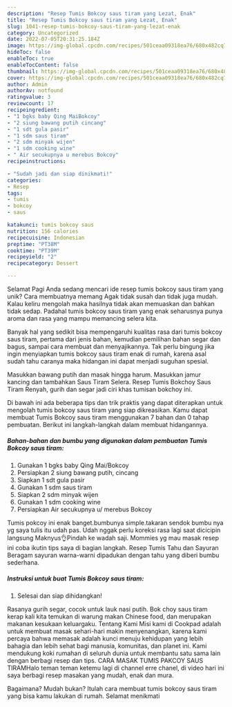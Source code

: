 ```yaml
---
description: "Resep Tumis Bokcoy saus tiram yang Lezat, Enak"
title: "Resep Tumis Bokcoy saus tiram yang Lezat, Enak"
slug: 1041-resep-tumis-bokcoy-saus-tiram-yang-lezat-enak
category: Uncategorized
date: 2022-07-05T20:31:25.184Z
image: https://img-global.cpcdn.com/recipes/501ceaa09318ea76/680x482cq70/tumis-bokcoy-saus-tiram-foto-resep-utama.jpg
hideToc: false
enableToc: true
enableTocContent: false
thumbnail: https://img-global.cpcdn.com/recipes/501ceaa09318ea76/680x482cq70/tumis-bokcoy-saus-tiram-foto-resep-utama.jpg
cover: https://img-global.cpcdn.com/recipes/501ceaa09318ea76/680x482cq70/tumis-bokcoy-saus-tiram-foto-resep-utama.jpg
author: Admin
authorAv: notfound
ratingvalue: 3
reviewcount: 17
recipeingredient:
- "1 bgks baby Qing MaiBokcoy"
- "2 siung bawang putih cincang"
- "1 sdt gula pasir"
- "1 sdm saus tiram"
- "2 sdm minyak wijen"
- "1 sdm cooking wine"
- " Air secukupnya u merebus Bokcoy"
recipeinstructions:

- "Sudah jadi dan siap dinikmati!"
categories:
- Resep
tags:
- tumis
- bokcoy
- saus

katakunci: tumis bokcoy saus 
nutrition: 156 calories
recipecuisine: Indonesian
preptime: "PT38M"
cooktime: "PT39M"
recipeyield: "2"
recipecategory: Dessert

---
```



Selamat Pagi Anda sedang mencari ide resep tumis bokcoy saus tiram yang unik? Cara membuatnya memang Agak tidak susah dan tidak juga mudah. Kalau keliru mengolah maka hasilnya tidak akan memuaskan dan bahkan tidak sedap. Padahal tumis bokcoy saus tiram yang enak seharusnya punya aroma dan rasa yang mampu memancing selera kita.


Banyak hal yang sedikit bisa mempengaruhi kualitas rasa dari tumis bokcoy saus tiram, pertama dari jenis bahan, kemudian pemilihan bahan segar dan bagus, sampai cara membuat dan menyajikannya. Tak perlu bingung jika ingin menyiapkan tumis bokcoy saus tiram enak di rumah, karena asal sudah tahu caranya maka hidangan ini dapat menjadi suguhan spesial.

Masukkan bawang putih dan masak hingga harum. Masukkan jamur kancing dan tambahkan Saus Tiram Selera. Resep Tumis Bokchoy Saus Tiram Renyah, gurih dan segar jadi ciri khas tumisan bokchoy ini.


Di bawah ini ada beberapa tips dan trik praktis yang dapat diterapkan untuk mengolah tumis bokcoy saus tiram yang siap dikreasikan. Kamu dapat membuat Tumis Bokcoy saus tiram menggunakan 7 bahan dan 0 tahap pembuatan. Berikut ini langkah-langkah dalam membuat hidangannya.

<!--inarticleads1-->

##### Bahan-bahan dan bumbu yang digunakan dalam pembuatan Tumis Bokcoy saus tiram:

1. Gunakan 1 bgks baby Qing Mai/Bokcoy
1. Persiapkan 2 siung bawang putih, cincang
1. Siapkan 1 sdt gula pasir
1. Gunakan 1 sdm saus tiram
1. Siapkan 2 sdm minyak wijen
1. Gunakan 1 sdm cooking wine
1. Persiapkan  Air secukupnya u/ merebus Bokcoy


Tumis pokcoy ini enak banget.bumbunya simple.takaran sendok bumbu nya yg saya tulis itu udah pas. Udah nggak perlu koreksi rasa lagi saat dicicipin langsung Maknyus👌Pindah ke wadah saji. Mommies yg mau masak resep ini coba ikutin tips saya di bagian langkah. Resep Tumis Tahu dan Sayuran Beragam sayuran warna-warni dipadukan dengan tahu yang diberi bumbu sederhana. 

<!--inarticleads2-->

##### Instruksi untuk buat Tumis Bokcoy saus tiram:


1. Selesai dan siap dihidangkan!

Rasanya gurih segar, cocok untuk lauk nasi putih. Bok choy saus tiram kerap kali kita temukan di warung makan Chinese food, dan merupakan makanan kesukaan keluargaku. Tentang Kami Misi kami di Cookpad adalah untuk membuat masak sehari-hari makin menyenangkan, karena kami percaya bahwa memasak adalah kunci menuju kehidupan yang lebih bahagia dan lebih sehat bagi manusia, komunitas, dan planet ini. Kami mendukung koki rumahan di seluruh dunia untuk membantu satu sama lain dengan berbagi resep dan tips. CARA MASAK TUMIS PAKCOY SAUS TIRAMHalo teman teman ketemu lagi di channel erre chanel, di video hari ini saya berbagi resep masakan yang mudah, enak dan mura. 

Bagaimana? Mudah bukan? Itulah cara membuat tumis bokcoy saus tiram yang bisa kamu lakukan di rumah. Selamat menikmati
